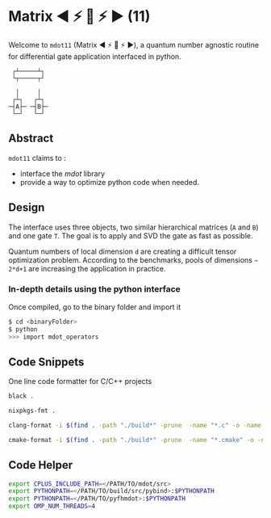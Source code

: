 # Matrix :arrow_backward: :zap: :red_circle: :zap: :arrow_forward: (11)

Welcome to `mdot11` (Matrix​ :arrow_backward: :zap:
:red_circle: :zap: :arrow_forward:), a quantum number agnostic routine
for differential gate application interfaced in python.

```
 ┌┴─────┴┐ 
 └┬─────┬┘ 
           
  │     │
 ┌┴┐   ┌┴┐ 
─┤A├─ ─┤B├─
 └─┘   └─┘ 
```

## Abstract

`mdot11` claims to :

* interface the *mdot* library
* provide a way to optimize python code when needed.

## Design

The interface uses three objects, two similar hierarchical matrices
(`A` and `B`) and one gate `T`.  The goal is to apply and SVD the gate
as fast as possible.

Quantum numbers of local dimension `d` are creating a difficult tensor
optimization problem.  According to the benchmarks, pools of
dimensions `~ 2*d+1` are increasing the application in practice.

### In-depth details using the python interface

Once compiled, go to the binary folder and import it

```bash
$ cd <binaryFolder>
$ python
>>> import mdot_operators
```

## Code Snippets

One line code formatter for C/C++ projects

```bash
black .

nixpkgs-fmt .

clang-format -i $(find . -path "./build*" -prune  -name "*.c" -o -name "*.cpp" -o -name "*.h" -o -name "*.hpp")

cmake-format -i $(find . -path "./build*" -prune  -name "*.cmake" -o -name "CMakeLists.txt")
```

## Code Helper

```bash
export CPLUS_INCLUDE_PATH=</PATH/TO/mdot/src>
export PYTHONPATH=</PATH/TO/build/src/pybind>:$PYTHONPATH
export PYTHONPATH=</PATH/TO/pyfhmdot>:$PYTHONPATH
export OMP_NUM_THREADS=4
```
